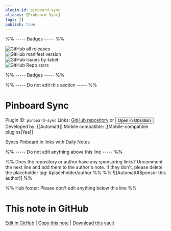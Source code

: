 ```yaml
---
plugin-id: pinboard-sync
aliases: [Pinboard Sync]
tags: []
publish: true
---
```


%% ----- Badges ----- %%

![GitHub all releases](https://img.shields.io/github/downloads/Automatt/obsidian-pinboard-sync/total?color=573E7A&logo=github&style=for-the-badge)  
![GitHub manifest version](https://img.shields.io/github/manifest-json/v/Automatt/obsidian-pinboard-sync?color=573E7A&logo=github&style=for-the-badge)  
![GitHub issues by-label](https://img.shields.io/github/issues/Automatt/obsidian-pinboard-sync/help%20wanted?color=573E7A&logo=github&style=for-the-badge)  
![GitHub Repo stars](https://img.shields.io/github/stars/Automatt/obsidian-pinboard-sync?color=573E7A&logo=github&style=for-the-badge)

%% ----- Badges ----- %%

%% ----- Do not edit this section ----- %%

# Pinboard Sync

Plugin ID: `pinboard-sync`
Links: [GitHub repository](https://github.com/Automatt/obsidian-pinboard-sync) or [<button id=HH>Open in Obsidian</button>](obsidian://show-plugin?id=pinboard-sync)
Developed by: [[Automatt]]
Mobile compatible: [[Mobile-compatible plugins|Yes]]

Syncs Pinboard.in links with Daily Notes

%% ----- Do not edit anything above this line ----- %%

%% Does the repository or author have any sponsoring links? Uncomment the next line and add them to the author's note. If they don't, please delete the placeholder tag: #placeholder/author %%
%% ![[Automatt#Sponsor this author]] %%

%% Hub footer: Please don't edit anything below this line %%

# This note in GitHub

<span class="git-footer">[Edit In GitHub](https://github.dev/obsidian-community/obsidian-hub/blob/main/02%20-%20Community%20Expansions/02.05%20All%20Community%20Expansions/Plugins/pinboard-sync.md "git-hub-edit-note") | [Copy this note](https://raw.githubusercontent.com/obsidian-community/obsidian-hub/main/02%20-%20Community%20Expansions/02.05%20All%20Community%20Expansions/Plugins/pinboard-sync.md "git-hub-copy-note") | [Download this vault](https://github.com/obsidian-community/obsidian-hub/archive/refs/heads/main.zip "git-hub-download-vault") </span>
